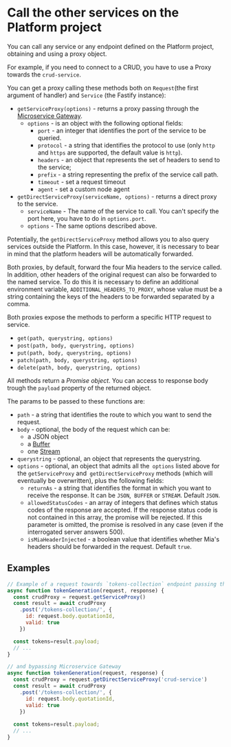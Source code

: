 # Call the other services on the Platform project

You can call any service or any endpoint defined on the Platform project, obtaining and using a proxy object.

For example, if you need to connect to a CRUD, you have to use a Proxy towards the `crud-service`.

You can get a proxy calling these methods both on `Request`(the first argument of handler) and `Service` (the Fastify instance):

* `getServiceProxy(options)` - returns a proxy  passing through the [Microservice Gateway](https://docs.mia-platform.eu/runtime_suite/microservice-gateway/).
    * `options` - is an object with the following optional fields:
        * `port` - an integer that identifies the port of the service to be queried.
        * `protocol` - a string that identifies the protocol to use (only `http` and `https` are supported, the default value is `http`).
        * `headers` - an object that represents the set of headers to send to the service;
        * `prefix` - a string representing the prefix of the service call path.
        * `timeout` - set a request timeout
        * `agent` - set a custom node agent
* `getDirectServiceProxy(serviceName, options)` - returns a direct proxy to the service.
    *  `serviceName` - The name of the service to call. You can't specify the port here, you have to do in `options.port`.
     * `options` - The same options described above.

Potentially, the `getDirectServiceProxy` method allows you to also query services outside the Platform. In this case, however, it is necessary to bear in mind that the platform headers will be automatically forwarded.

Both proxies, by default, forward the four Mia headers to the service called. In addition, other headers of the original request can also be forwarded to the named service. To do this it is necessary to define an additional environment variable, `ADDITIONAL_HEADERS_TO_PROXY`, whose value must be a string containing the keys of the headers to be forwarded separated by a comma.

Both proxies expose the methods to perform a specific HTTP request to service.

 * `get(path, querystring, options)`
 * `post(path, body, querystring, options)`
 * `put(path, body, querystring, options)`
 * `patch(path, body, querystring, options)`
 * `delete(path, body, querystring, options)`

All methods return a *Promise object*. You can access to response body trough the `payload` property of the returned object.

The params to be passed to these functions are:

 * `path` -  a string that identifies the route to which you want to send the request.
 * `body` - optional, the body of the request which can be:
    * a JSON object
    * a [Buffer](https://nodejs.org/api/buffer.html#)
    * one [Stream](https://nodejs.org/api/stream.html)
 * `querystring` - optional, an object that represents the querystring.
 * `options` - optional, an object that admits all the` options` listed above for the `getServiceProxy` and` getDirectServiceProxy` methods (which will eventually be overwritten), plus the following fields:
    * `returnAs` - a string that identifies the format in which you want to receive the response. It can be `JSON`,` BUFFER` or `STREAM`. Default `JSON`.
    * `allowedStatusCodes` - an array of integers that defines which status codes of the response are accepted. If the response status code is not contained in this array, the promise will be rejected. If this parameter is omitted, the promise is resolved in any case (even if the interrogated server answers 500).
    * `isMiaHeaderInjected` - a boolean value that identifies whether Mia's headers should be forwarded in the request. Default `true`.

## Examples
```js
// Example of a request towards `tokens-collection` endpoint passing through Microservice Gateway
async function tokenGeneration(request, response) {
  const crudProxy = request.getServiceProxy()
  const result = await crudProxy
    .post('/tokens-collection/', {
      id: request.body.quotationId,
      valid: true
    })

  const tokens=result.payload;
  // ...
}
```
```js
// and bypassing Microservice Gateway
async function tokenGeneration(request, response) {
  const crudProxy = request.getDirectServiceProxy('crud-service')
  const result = await crudProxy
    .post('/tokens-collection/', {
      id: request.body.quotationId,
      valid: true
    })
  
  const tokens=result.payload;
  // ...
}
```
